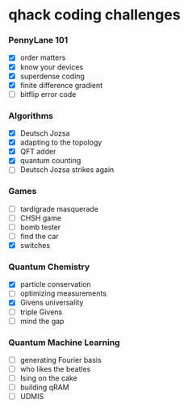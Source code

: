 # qhack coding challenges

### PennyLane 101
- [x] order matters
- [x] know your devices
- [x] superdense coding
- [x] finite difference gradient
- [ ] bitflip error code

### Algorithms
- [x] Deutsch Jozsa
- [x] adapting to the topology
- [x] QFT adder
- [x] quantum counting
- [ ] Deutsch Jozsa strikes again

### Games
- [ ] tardigrade masquerade
- [ ] CHSH game
- [ ] bomb tester
- [ ] find the car
- [x] switches 

### Quantum Chemistry
- [x] particle conservation
- [ ] optimizing measurements
- [x] Givens universality
- [ ] triple Givens
- [ ] mind the gap

### Quantum Machine Learning
- [ ] generating Fourier basis
- [ ] who likes the beatles
- [ ] Ising on the cake
- [ ] building qRAM
- [ ] UDMIS
